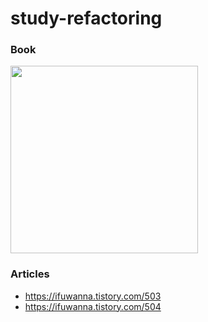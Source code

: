 # study-refactoring

### Book
<img width=300 src="https://user-images.githubusercontent.com/26326015/226294075-8eb43009-e4bf-4ac8-9954-aa5c337bf302.png" />

### Articles
- https://ifuwanna.tistory.com/503
- https://ifuwanna.tistory.com/504
